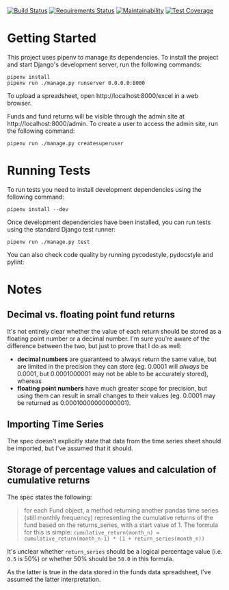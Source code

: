 [![Build Status](https://travis-ci.org/craiga/edgefolio_test.svg?branch=master)](https://travis-ci.org/craiga/edgefolio_test) [![Requirements Status](https://requires.io/github/craiga/edgefolio_test/requirements.svg?branch=master)](https://requires.io/github/craiga/edgefolio_test/requirements/?branch=master) [![Maintainability](https://api.codeclimate.com/v1/badges/6f85fb139c8696cd1048/maintainability)](https://codeclimate.com/github/craiga/edgefolio_test/maintainability) [![Test Coverage](https://api.codeclimate.com/v1/badges/6f85fb139c8696cd1048/test_coverage)](https://codeclimate.com/github/craiga/edgefolio_test/test_coverage)

# Getting Started

This project uses pipenv to manage its dependencies. To install the project and start Django's development server, run the following commands:

    pipenv install
    pipenv run ./manage.py runserver 0.0.0.0:8000

To upload a spreadsheet, open http://localhost:8000/excel in a web browser. 

Funds and fund returns will be visible through the admin site at http://localhost:8000/admin. To create a user to access the admin site, run the following command:

    pipenv run ./manage.py createsuperuser

# Running Tests

To run tests you need to install development dependencies using the following command:

    pipenv install --dev

Once development dependencies have been installed, you can run tests using the standard Django test runner:

    pipenv run ./manage.py test

You can also check code quality by running pycodestyle, pydocstyle and pylint:

    

# Notes

## Decimal vs. floating point fund returns

It's not entirely clear whether the value of each return should be stored as a floating point number or a decimal number. I'm sure you're aware of the difference between the two, but just to prove that I do as well:

 * **decimal numbers** are guaranteed to always return the same value, but are limited in the precision they can store (eg. 0.0001 will *always* be 0.0001, but 0.0001000001 may not be able to be accurately stored), whereas
 * **floating point numbers** have much greater scope for precision, but using them can result in small changes to their values (eg. 0.0001 may be returned as 0.00010000000000001).

## Importing Time Series

The spec doesn't explicitly state that data from the time series sheet should be imported, but I've assumed that it should.

## Storage of percentage values and calculation of cumulative returns

The spec states the following:

>  for each Fund object, a method returning another pandas time series (still monthly frequency) representing the cumulative returns of the fund based on the returns_series, with a start value of 1. The formula for this is simple: `cumulative_return(month_n) = cumulative_return(month_n-1) * (1 + return_series(month_n))`

It's unclear whether `return_series` should be a logical percentage value (i.e. `0.5` is 50%) or whether 50% should be `50.0` in this formula.

As the latter is true in the data stored in the funds data spreadsheet, I've assumed the latter interpretation.
